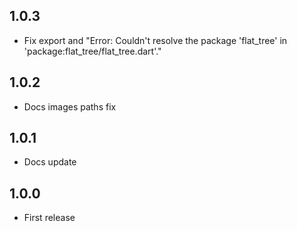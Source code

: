 ## 1.0.3

* Fix export and "Error: Couldn't resolve the package 'flat_tree' in 'package:flat_tree/flat_tree.dart'."


## 1.0.2

* Docs images paths fix


## 1.0.1

* Docs update


## 1.0.0

* First release


